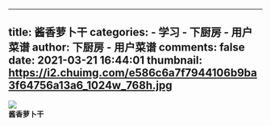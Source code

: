 
---
title: 酱香萝卜干
categories: 
    - 学习
    - 下厨房 - 用户菜谱
author: 下厨房 - 用户菜谱
comments: false
date: 2021-03-21 16:44:01
thumbnail: https://i2.chuimg.com/e586c6a7f7944106b9ba3f64756a13a6_1024w_768h.jpg
---

<div>   
<img src="https://i2.chuimg.com/e586c6a7f7944106b9ba3f64756a13a6_1024w_768h.jpg" referrerpolicy="no-referrer"><br>
                <strong>酱香萝卜干</strong><br>
                
              
</div>
            